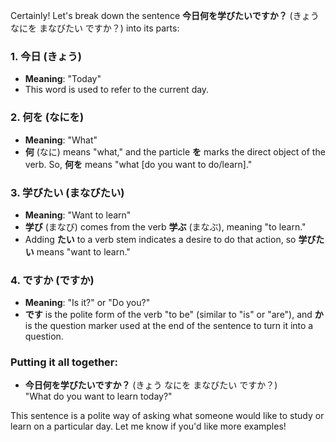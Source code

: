 Certainly! Let's break down the sentence **今日何を学びたいですか？** (きょう なにを まなびたい ですか？) into its parts:

### 1. **今日** (きょう)
- **Meaning**: "Today"
- This word is used to refer to the current day.

### 2. **何を** (なにを)
- **Meaning**: "What"
- **何** (なに) means "what," and the particle **を** marks the direct object of the verb. So, **何を** means "what [do you want to do/learn]."

### 3. **学びたい** (まなびたい)
- **Meaning**: "Want to learn"
- **学び** (まなび) comes from the verb **学ぶ** (まなぶ), meaning "to learn." 
- Adding **たい** to a verb stem indicates a desire to do that action, so **学びたい** means "want to learn."

### 4. **ですか** (ですか)
- **Meaning**: "Is it?" or "Do you?"
- **です** is the polite form of the verb "to be" (similar to "is" or "are"), and **か** is the question marker used at the end of the sentence to turn it into a question.

### Putting it all together:
- **今日何を学びたいですか？** (きょう なにを まなびたい ですか？)  
  "What do you want to learn today?"

This sentence is a polite way of asking what someone would like to study or learn on a particular day. Let me know if you'd like more examples!

